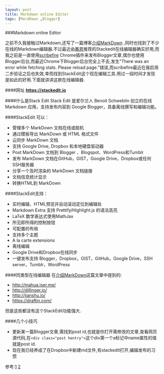 ```yaml
---
layout: post
title: Markdown online Editor
tags: [MardDown ,Blogger]
---
```



###Markdown online Editor

之前不久我接触过Markdown,还写了一篇博客[介绍MarkDown](http://www.einverne.tk/2013/03/markdown.html) ,同时也找到了不少在线的Markdown编辑器.不过最近由[赛恩](http://blog.ccyann.com)推荐的Stackedit在线编辑器确实好用,而我之前是一直使用[scribefire](http://www.scribefire.com/) Chrome插件来发布Blogger文章,偶尔也使用Blogger后台,而最近Chrome下Blogger后台完全上不去,发生"There was an error while fetching stats. Please reload page."错误,而scribefire最近在我启用二步验证之后也失效,幸而找到StackEdit这个现在编辑工具.用过一段时间才发现是如此的好用.下面就讲讲这款在线编辑器.

####网址
 **https://stackedit.io**

####什么是Stack Edit
Stack Edit 是爱尔兰人 Benoit Schweblin 创立的在线 Markdown 应用，支持发布内容到 Google Blogger，具备离线撰写和编辑功能。

####StackEdit 可以：
- 管理多个 MarkDown 文档在线或脱机
- 通过模板导出 MarkDown 或 HTML 格式文件
- 云同步 MarkDown 文档
- 支持 Google Drive, Dropbox 和本地硬盘驱动器
- Post MarkDown 文档到 Blogger 、Blogspot、WordPress和Tumblr
- 发布 MarkDown 文档在GitHub，GIST，Google Drive，Dropbox或任何SSH服务器
- 分享一个及时渲染的 MarkDown 文档链接
- 文档信息统计显示
- 转换HTML到 MarkDown

####StackEdit支持：

- 实时编辑、HTML预览并自动滚动定位到编辑处
- Markdown Extra 支持 Prettify/Highlight.js 的语法高亮
- LaTeX 数学表达式使用MathJax
- 所见即所得的控制按钮
- 可配置的布局
- 支持多个主题
- A la carte extensions
- 离线编辑
- Google Drive和Dropbox在线同步
- 一键发布支持 Blogger，Dropbox，GIST，GitHub，Google Drive，SSH server，Tumblr，WordPress

####同类型在线编辑器
在[介绍MarkDown](http://www.einverne.tk/2013/03/markdown.html)这篇文章中提到的:

* http://mahua.jser.me/
* http://dillinger.io/
* http://jianshu.io/
* https://draftin.com/

但是这些都没有这个StackEdit功能强大.

####几个小技巧
- 更新某一篇Blogger文章,需找到post id,也就是你打开需修改的文章,查看网页源代码,在`<div class="post hentry">`这个div第一个a标记中name属性的值就是post id.
- 现在我已经养成了在Dropbox中新建md文件,有stackedit打开,编辑发布的习惯


参考:[1](http://segmentfault.com/a/1190000000318025) [2](http://www.heinotes.com/2013/06/stackedit-google-blogger-rewriter.html)
